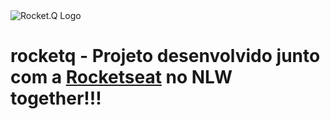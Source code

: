 <img src="/images/logo.svg" alt="Rocket.Q Logo">

# rocketq - Projeto desenvolvido junto com a <a href="https://rocketseat.com.br/">Rocketseat<a/> no NLW together!!!
  

